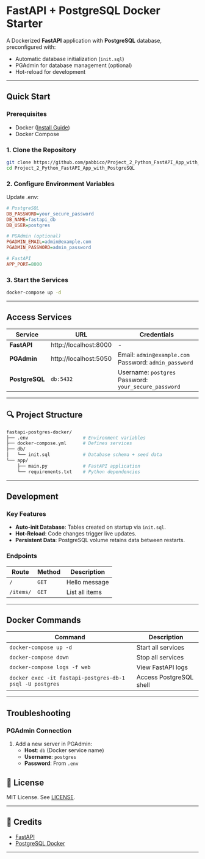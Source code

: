 
# FastAPI + PostgreSQL Docker Starter

A Dockerized **FastAPI** application with **PostgreSQL** database, preconfigured with:  
- Automatic database initialization (`init.sql`)  
- PGAdmin for database management (optional)  
- Hot-reload for development  

---

##  Quick Start  

### **Prerequisites**  
- Docker ([Install Guide](https://docs.docker.com/get-docker/))  
- Docker Compose  

### **1. Clone the Repository**  
```bash
git clone https://github.com/pabbico/Project_2_Python_FastAPI_App_with_PostgreSQL.git
cd Project_2_Python_FastAPI_App_with_PostgreSQL
```

### **2. Configure Environment Variables**  
Update .env:  
```ini
# PostgreSQL
DB_PASSWORD=your_secure_password
DB_NAME=fastapi_db
DB_USER=postgres

# PGAdmin (optional)
PGADMIN_EMAIL=admin@example.com
PGADMIN_PASSWORD=admin_password

# FastAPI
APP_PORT=8000
```

### **3. Start the Services**  
```bash
docker-compose up -d
```

---

## Access Services
| Service | URL | Credentials |  
|---------|-----|------------|  
| **FastAPI** | http://localhost:8000 | - |  
| **PGAdmin** | http://localhost:5050 | Email: `admin@example.com`<br>Password: `admin_password` |  
| **PostgreSQL** | `db:5432` | Username: `postgres`<br>Password: `your_secure_password` |  

---

## **🔍 Project Structure**  
```bash
fastapi-postgres-docker/
├── .env                    # Environment variables
├── docker-compose.yml      # Defines services
├── db/
│   └── init.sql            # Database schema + seed data
└── app/
    ├── main.py             # FastAPI application
    └── requirements.txt    # Python dependencies
```

---

##  Development  

### **Key Features**  
- **Auto-init Database**: Tables created on startup via `init.sql`.  
- **Hot-Reload**: Code changes trigger live updates.  
- **Persistent Data**: PostgreSQL volume retains data between restarts.  

### **Endpoints**  
| Route | Method | Description |  
|-------|--------|-------------|  
| `/` | `GET` | Hello message |  
| `/items/` | `GET` | List all items |  

---

##  Docker Commands  
| Command | Description |  
|---------|-------------|  
| `docker-compose up -d` | Start all services |  
| `docker-compose down` | Stop all services |  
| `docker-compose logs -f web` | View FastAPI logs |  
| `docker exec -it fastapi-postgres-db-1 psql -U postgres` | Access PostgreSQL shell |  

---

##  Troubleshooting
### **PGAdmin Connection**  
1. Add a new server in PGAdmin:  
   - **Host**: `db` (Docker service name)  
   - **Username**: `postgres`  
   - **Password**: From `.env`  

## **📜 License**  
MIT License. See [LICENSE](LICENSE).  

---

## **🙌 Credits**  
- [FastAPI](https://fastapi.tiangolo.com/)  
- [PostgreSQL Docker](https://hub.docker.com/_/postgres)  

---
